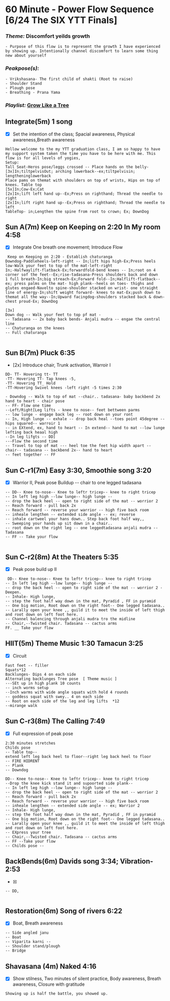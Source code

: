 # 60 Minute - Power Flow Sequence [6/24 The SIX YTT Finals]
### _Theme:_ Discomfort yeilds growth 
    - Purpose of this flow is to represent the growth I have experienced by showing up. Intentionally channel discomfort to learn some thing new about yourself
### _Peakpose(s):_ 
    - Vrikshasana- The first child of shakti (Root to raise)
    - Shoulder Stand
    - Plough pose 
    - Breathing - Prana Yama 
### _Playlist:_ [Grow Like a Tree](https://open.spotify.com/playlist/2lWnLrtYDLqTI3e1wvs16N?si=xhfm21TqTPq_QjhAJ8k8ZA)
## Integrate(5m) 1 song 
- [x] Set the intention of the class; Spacial awareness, Physical awareness,Breath awareness

```
Hellow welcome to the my YTT graduation class, I am so happy to have my support system taken the time you have to be here with me. This flow is for all levels of yogies, 
Setup: 
Tall Seat-Heros pose/leggs crossed -- Place hands on the belly- 
[3x]In;tiltpelvisOut; arching lowerback--ex;tiltpelvisin; lengtheninglowerback
Place pams on themat with shoulders on top of wrists, Hips on top of knees. Table top
[5x]In;Cow-Ex;Cat
[2x]In;lift left hand up--Ex;Press on righthand; Thread the needle to right
[2x]In;lift right hand up--Ex;Press on righthand; Thread the needle to left 
TableTop- in;Lengthen the spine from root to crown; Ex; DownDog

```
## Sun A(7m)  Keep on Keeping on 2:20 In My room 4:58
- [x]  Integrate One breath one movement; Introduce Flow 
```
 Keep on Keeping on 2:20 - Establish chaturanga
Downdog-Paddleheels-left-right -- In;lift hips high-Ex;Press heels low-Walk your feet to top of the mat-left-right
In;-Halfwaylift-flatback-Ex;forwardfold-bend knees -- In;root on 4 corner sof the feet--Ex;rise-tadasana-Press shoulders back and down
1 full breath-In;big streach-Ex;Forward fold--In;Halflift-flatback--ex; press palms on the mat- high plank--heels on toes- thighs and glutes engaed-Navelto spine-shoulder stacked on wrist- one straight line of energy-In;shift weight forward- knees to mat-Ex;push down to themat all the way--In;Upward facingdog-shoulders stacked back & down- chest proud-Ex; DownDog 

[3x]
Down dog -- Walk your feet to top pf mat -
-- Tadasana -- 2x baby back bends- Anjali mudra -- engae the central line 
-- Chaturanga on the knees 
-- Full chaturanga 
  
```
## Sun B(7m) Pluck 6:35 
- [2x] Introduce chair, Trunk activation, Warroir I
 ```
DD- TT- Hovering tt- TT 
-TT- Hovering TT- Tap knees -5,
-TT- Hovering TT_ Hold 
-TT-Hovering Swivel knees -left right -5 times 2:30

- Downdog -- Walk to top of mat --chair.. tadasana- baby backbend 2x hand to heart - chair pose 
-- FF- Flow one time 
--Left/Right[Leg lifts - knee to nose-- feet bettween parms 
-- low lunge - engage back leg -- root down on your ront 
-- In, High lunge -- exhale -- drop back heal --toes point 45degree --hips squared-- warroir 1 
-- in EXtend, ex, hand to heart -- In extend-- hand to mat --low lunge lefting back heaal high 
--In leg lifgts -- DD] 
---Flow the second time 
-- Travel to top of mat --- heel toe the feet hip width apart -- chair-- tadasana -- backbend 2x-- hand to heart
-- feet together -- FF
 ```     
## Sun C-r1(7m)  Easy 3:30, Smoothie song 3:20  
- [x] Warrior II, Peak pose Buildup -- chair to one legged tadasana
```
-- DD-- Knee to-nose-- Knee to leftr tricep-- knee to right tricep 
-- In left leg high --low lunge-- high lunge -- 
-- drop the back heel -- open to right side of the mat -- worrior 2 
-- Reach forward - pull back 2x
-- Reach forward -- reverse your warrior -- high five back room 
-- inheale lengthen -- extended side angle -- ex; reverse 
-- inhale cartweel your hans down.. Step back foot half way,, 
-- Sweeping your hands up sit down in a chair.. 
-- root down on the right leg -- one leggedtadasana anjali mudra -- Tadasana 
-- FF -- Take your flow 


```
## Sun C-r2(8m) At the Theaters 5:35
- [x]  Peak pose build up II
```
 DD-- Knee to-nose-- Knee to leftr tricep-- knee to right tricep 
-- In left leg high --low lunge-- high lunge -- 
-- drop the back heel -- open to right side of the mat -- worrior 2 - Deepen.
-- Inhale- High lunge,
-- step the foot half way down in the mat, Pyradid , FF in pyramid
-- One big motion, Root down on the right foot-- One legged tadasana..
-- Larally open your knee ,, guild it to meet the inside of left thigh and root down on left foot here. 
-- Channel balencing through anjali mudra tro the midline 
-- Chair,--Twisted chair. Tadasana -- cactus arms 
FF. __ Take your flow

```
## HIIT(5m) Theme Music 1:30 Tamacun 3:25
- [x] Circuit 
```
Fast feet -- filler
Squats*12                                                                         
Backlunges- Dips 4 on each side 
Alternating backlunges Tree pose  [ Theme music ]
---SEt up in high plank 10 counts 
-- inch worms setup
--Inch warms with wide angle squats with hold 4 rounds 
-- goddess squat with swey.. 4 on each side 
-- Root on each side of the leg and leg lifts  *12
--mirange walk 

```
## Sun C-r3(8m)  The Calling 7:49 
- [x] Full expression of peak pose 
```
2:30 minutes stretches 
Childs pose
-- Table top-- 
extend left leg back heel to floor--right leg back heel to floor 
-- FIRE HIDRENT 
-- Plank
-- Downdog

DD-- Knee to-nose-- Knee to leftr tricep-- knee to right tricep 
--Drop the knee kick stand it and supoorted side plank--
-- In left leg high --low lunge-- high lunge -- 
-- drop the back heel -- open to right side of the mat -- worrior 2 
-- Reach forward - pull back 2x
-- Reach forward -- reverse your warrior -- high five back room 
-- inheale lengthen -- extended side angle -- ex; Warrior 2 
-- Inhale- High lunge,
-- step the foot half way down in the mat, Pyradid , FF in pyramid
-- One big motion, Root down on the right foot-- One legged tadasana..
-- Larally open your knee ,, guild it to meet the inside of left thigh and root down on left foot here. 
-- EXpress your tree
-- Chair,--Twisted chair. Tadasana -- cactus arms 
-- FF --Take your flow 
-- Childs pose -- 
```
## BackBends(6m) Davids song 3:34; Vibration- 2:53
- [x] 
```
-- DD, 


```
## Restoration(6m) Song of rivers 6:22
- [x]  Boat, Breath awareness
```
-- Side angled janu 
-- Boat 
-- Viparita karni -- 
-- Shoulder stand/plough 
-- Bridge

```
## Shavasana (4m) Naked 4:16 
- [x] Show stilness, Two minutes of silent practice, Body awareness, Breath awareness, Closure with gratitude 
```
Showing up is half the battle, you showed up. 
```



